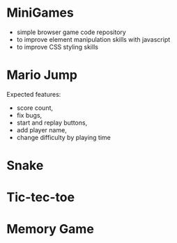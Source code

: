 # MiniGames
- simple browser game code repository 
- to improve element manipulation skills with javascript
- to improve CSS styling skills

# Mario Jump 
Expected features:
- score count,
- fix bugs,
- start and replay buttons,
- add player name,
- change difficulty by playing time

# Snake
# Tic-tec-toe
# Memory Game
